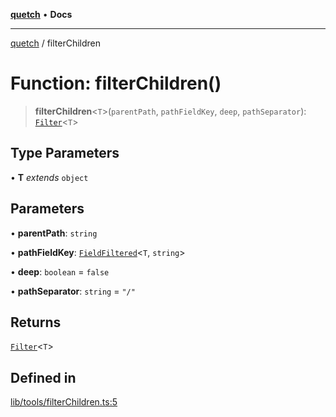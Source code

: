 [**quetch**](../README.md) • **Docs**

***

[quetch](../README.md) / filterChildren

# Function: filterChildren()

> **filterChildren**\<`T`\>(`parentPath`, `pathFieldKey`, `deep`, `pathSeparator`): [`Filter`](../type-aliases/Filter.md)\<`T`\>

## Type Parameters

• **T** *extends* `object`

## Parameters

• **parentPath**: `string`

• **pathFieldKey**: [`FieldFiltered`](../type-aliases/FieldFiltered.md)\<`T`, `string`\>

• **deep**: `boolean` = `false`

• **pathSeparator**: `string` = `"/"`

## Returns

[`Filter`](../type-aliases/Filter.md)\<`T`\>

## Defined in

[lib/tools/filterChildren.ts:5](https://github.com/nevoland/quetch/blob/b70842cb9761fe7c217edef26e0fbc90449abccb/lib/tools/filterChildren.ts#L5)
